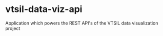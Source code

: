 # vtsil-data-viz-api
Application which powers the REST API's of the VTSIL data visualization project
